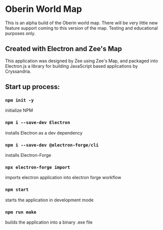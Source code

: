 # Oberin World Map

This is an alpha build of the Oberin world map. There will be very little new feature support coming to this version of the map. Testing and educational purposes only.

## Created with Electron and Zee's Map

This application was designed by Zee using Zee's Map, and packaged into Electron.js a library for building JavaScript based applications by Cryssandria.

## Start up process:

### `npm init -y`

initialize NPM

### `npm i --save-dev Electron`

installs Electron as a dev dependency

### `npm i --save-dev @electron-forge/cli`

installs Electron-Forge

### `npx electron-forge import`

imports electron application into electron forge workflow

### `npm start`

starts the application in development mode

### `npm run make`

builds the application into a binary .exe file

